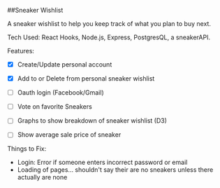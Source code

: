 ##Sneaker Wishlist

A sneaker wishlist to help you keep track of what you plan to buy next. 

Tech Used: React Hooks, Node.js, Express, PostgresQL, a sneakerAPI.

Features:
- [x] Create/Update personal account
- [x] Add to or Delete from personal sneaker wishlist
- [ ] Oauth login (Facebook/Gmail)
- [ ] Vote on favorite Sneakers
- [ ] Graphs to show breakdown of sneaker wishlist (D3)
- [ ] Show average sale price of sneaker


Things to Fix: 
- Login: Error if someone enters incorrect password or email
- Loading of pages... shouldn't say their are no sneakers unless there actually are none